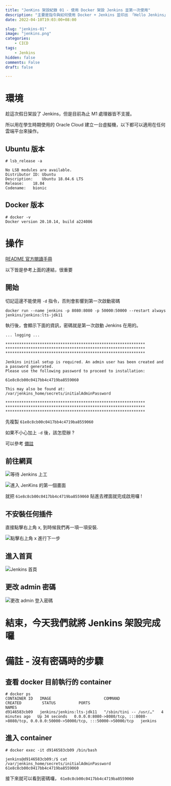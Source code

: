 ```yaml
---
title: "JenKins 架設紀錄 01 - 使用 Docker 架設 Jenkins 並第一次使用"
description: "主要是指令與如何使用 Docker + Jenkins 並印出 「Hello Jenkins」"
date: 2022-04-10T19:03:00+08:00

slug: "jenkins-01"
image: "jenkins.png"
categories:
    - CICD
tags:
    - Jenkins
hidden: false
comments: False
draft: false

---
```


# 環境

趁這次假日架設了 Jenkins，但是目前為止 M1 處理器皆不支援。

所以用在學生時期使用的 Oracle Cloud 建立一台虛擬機，以下都可以適用在任何雲端平台來操作。

## Ubuntu 版本

```
# lsb_release -a

No LSB modules are available.
Distributor ID:	Ubuntu
Description:	Ubuntu 18.04.6 LTS
Release:	18.04
Codename:	bionic
```

## Docker 版本

```
# docker -v
Docker version 20.10.14, build a224086
```

# 操作

[README 官方閱讀手冊](https://github.com/jenkinsci/docker/blob/master/README.md)

以下皆是參考上面的連結，很重要

## 開始

切記這邊不能使用 ```-d``` 指令，否則會影響到第一次啟動密碼

```
docker run --name jenkins -p 8080:8080 -p 50000:50000 --restart always jenkins/jenkins:lts-jdk11
```

執行後，會顯示下面的資訊，密碼就是第一次啟動 Jenkins 在用的。

```
... logging ...

*************************************************************
*************************************************************
*************************************************************

Jenkins initial setup is required. An admin user has been created and a password generated.
Please use the following password to proceed to installation:

61e8c8cb00c0417bb4c4719ba8559060

This may also be found at: /var/jenkins_home/secrets/initialAdminPassword

*************************************************************
*************************************************************
*************************************************************
```

先複製 ```61e8c8cb00c0417bb4c4719ba8559060```

如果不小心加上 ```-d``` 後，該怎麼辦 ?

可以參考 [備註](#備註)
## 前往網頁

![等待 Jenkins 上工](00-wait.png)

![進入 JenKins 的第一個畫面](01-Unlock.png)

就把 ```61e8c8cb00c0417bb4c4719ba8559060``` 貼進去裡面就完成啟用囉 !

## 不安裝任何插件

直接點擊右上角 x, 到時候我們再一項一項安裝.

![點擊右上角 x 進行下一步](02-plugin.png)

## 進入首頁

![Jenkins 首頁](03-home.png)

## 更改 admin 密碼

![更改 admin 登入密碼](04-change_password.png)

# 結束，今天我們就將 Jenkins 架設完成囉

# 備註 - 沒有密碼時的步驟

## 查看 docker 目前執行的 container
```
# docker ps
CONTAINER ID   IMAGE                       COMMAND                  CREATED         STATUS          PORTS                                                                                      NAMES
d9146583cb09   jenkins/jenkins:lts-jdk11   "/sbin/tini -- /usr/…"   4 minutes ago   Up 34 seconds   0.0.0.0:8080->8080/tcp, :::8080->8080/tcp, 0.0.0.0:50000->50000/tcp, :::50000->50000/tcp   jenkins
```

## 進入 container

```
# docker exec -it d9146583cb09 /bin/bash

jenkins@d9146583cb09:/$ cat /var/jenkins_home/secrets/initialAdminPassword
61e8c8cb00c0417bb4c4719ba8559060
```

接下來就可以看到密碼囉， ```61e8c8cb00c0417bb4c4719ba8559060```

